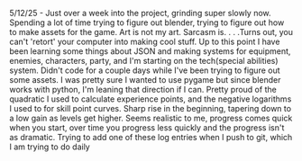 5/12/25 - Just over a week into the project, grinding super slowly now. Spending a lot of time trying to figure out blender, trying to figure out how to make assets for the game. Art is not my art. Sarcasm is. . . .Turns out, you can't 'retort' your computer into making cool stuff. Up to this point I have been learning some things about JSON and making systems for equipment, enemies, characters, party, and I'm starting on the tech(special abilities) system. Didn't code for a couple days while I've been trying to figure out some assets. I was pretty sure I wanted to use pygame but since blender works with python, I'm leaning that direction if I can. Pretty proud of the quadratic I used to calculate experience points, and the negative logarithms I used to for skill point curves. Sharp rise in the beginning, tapering down to a low gain as levels get higher. Seems realistic to me, progress comes quick when you start, over time you progress less quickly and the progress isn't as dramatic. Trying to add one of these log entries when I push to git, which I am trying to do daily
